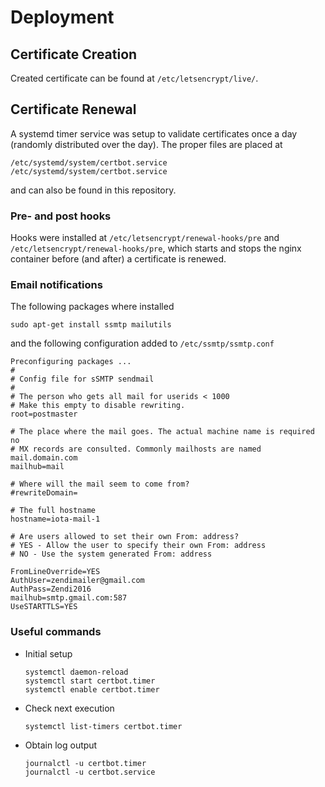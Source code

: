 # Deployment

## Certificate Creation

Created certificate can be found at ``/etc/letsencrypt/live/``.

## Certificate Renewal

A systemd timer service was setup to validate certificates once a day (randomly distributed over the day).
The proper files are placed at

```
/etc/systemd/system/certbot.service
/etc/systemd/system/certbot.service
```

and can also be found in this repository.

### Pre- and post hooks

Hooks were installed at ``/etc/letsencrypt/renewal-hooks/pre`` and ``/etc/letsencrypt/renewal-hooks/pre``, 
which starts and stops the nginx container before (and after) a certificate is renewed.

### Email notifications

The following packages where installed

```
sudo apt-get install ssmtp mailutils
```

and the following configuration added to ``/etc/ssmtp/ssmtp.conf``

```
Preconfiguring packages ...
#
# Config file for sSMTP sendmail
#
# The person who gets all mail for userids < 1000
# Make this empty to disable rewriting.
root=postmaster

# The place where the mail goes. The actual machine name is required no
# MX records are consulted. Commonly mailhosts are named mail.domain.com
mailhub=mail

# Where will the mail seem to come from?
#rewriteDomain=

# The full hostname
hostname=iota-mail-1

# Are users allowed to set their own From: address?
# YES - Allow the user to specify their own From: address
# NO - Use the system generated From: address

FromLineOverride=YES
AuthUser=zendimailer@gmail.com
AuthPass=Zendi2016
mailhub=smtp.gmail.com:587
UseSTARTTLS=YES
```

### Useful commands

* Initial setup

    ```
    systemctl daemon-reload
    systemctl start certbot.timer
    systemctl enable certbot.timer
    ```

* Check next execution

    ```
    systemctl list-timers certbot.timer
    ```
    
* Obtain log output

    ```
    journalctl -u certbot.timer
    journalctl -u certbot.service
    ```
